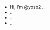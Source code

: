 - Hi, I’m @yosb2 ..
- ..
- ..
- ..

<!---
yosb2/yosb2 is a ✨ special ✨ repository because its `README.md` (this file) appears on your GitHub profile.
You can click the Preview link to take a look at your changes.
--->

